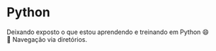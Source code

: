 # Python
Deixando exposto o que estou aprendendo e treinando em Python 😄
<br>
📁 Navegação via diretórios. 
